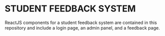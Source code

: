 <h1>STUDENT FEEDBACK SYSTEM</h1>
<p>ReactJS components for a student feedback system are contained in this repository and include a login page, an admin panel, and a feedback page.</p>
